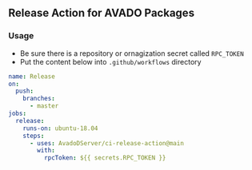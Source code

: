 ## Release Action for AVADO Packages

### Usage

- Be sure there is a repository or ornagization secret called `RPC_TOKEN`
- Put the content below into `.github/workflows` directory

```yaml
name: Release
on:
  push:
    branches:
      - master
jobs:
  release:
    runs-on: ubuntu-18.04
    steps:
      - uses: AvadoDServer/ci-release-action@main
        with:
          rpcToken: ${{ secrets.RPC_TOKEN }}
```